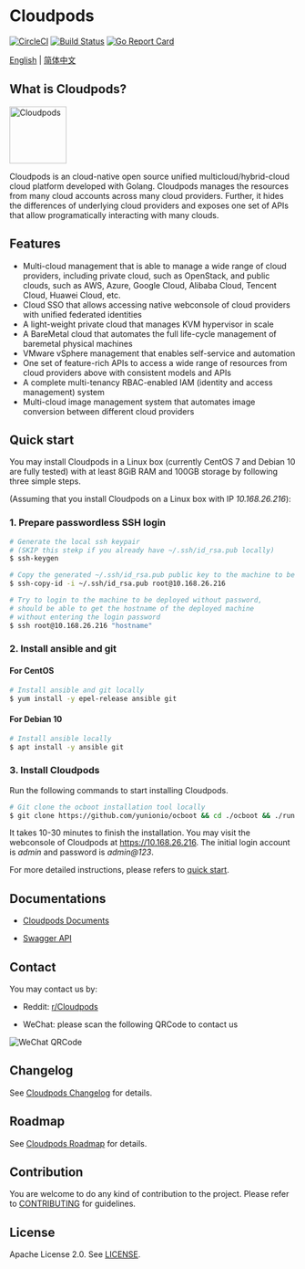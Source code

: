 # Cloudpods

[![CircleCI](https://circleci.com/gh/yunionio/cloudpods.svg?style=svg)](https://circleci.com/gh/yunionio/cloudpods)
[![Build Status](https://travis-ci.com/yunionio/cloudpods.svg?branch=master)](https://travis-ci.com/yunionio/cloudpods/branches)
[![Go Report Card](https://goreportcard.com/badge/github.com/yunionio/cloudpods)](https://goreportcard.com/report/github.com/yunionio/cloudpods)

[English](./README.md) | [简体中文](./README-CN.md)

## What is Cloudpods?

<img src="https://docs.yunion.io/images/cloudpods_logo_green.png" alt="Cloudpods" height="100">

Cloudpods is an cloud-native open source unified multicloud/hybrid-cloud cloud platform developed with Golang. Cloudpods manages the resources from many cloud accounts across many cloud providers. Further, it hides the differences of underlying cloud providers and exposes one set of APIs that allow programatically interacting with many clouds.

## Features

* Multi-cloud management that is able to manage a wide range of cloud providers, including private cloud, such as OpenStack, and public clouds, such as AWS, Azure, Google Cloud, Alibaba Cloud, Tencent Cloud, Huawei Cloud, etc.
* Cloud SSO that allows accessing native webconsole of cloud providers with unified federated identities
* A light-weight private cloud that manages KVM hypervisor in scale
* A BareMetal cloud that automates the full life-cycle management of baremetal physical machines
* VMware vSphere management that enables self-service and automation
* One set of feature-rich APIs to access a wide range of resources from cloud providers above with consistent models and APIs
* A complete multi-tenancy RBAC-enabled IAM (identity and access management) system
* Multi-cloud image management system that automates image conversion between different cloud providers

## Quick start

You may install Cloudpods in a Linux box (currently CentOS 7 and Debian 10 are fully tested) with at least 8GiB RAM and 100GB storage by following three simple steps.

(Assuming that you install Cloudpods on a Linux box with IP *10.168.26.216*):

### 1. Prepare passwordless SSH login

```bash
# Generate the local ssh keypair
# (SKIP this stekp if you already have ~/.ssh/id_rsa.pub locally)
$ ssh-keygen

# Copy the generated ~/.ssh/id_rsa.pub public key to the machine to be deployed
$ ssh-copy-id -i ~/.ssh/id_rsa.pub root@10.168.26.216

# Try to login to the machine to be deployed without password,
# should be able to get the hostname of the deployed machine
# without entering the login password
$ ssh root@10.168.26.216 "hostname"
```

### 2. Install ansible and git

#### For CentOS

```bash
# Install ansible and git locally
$ yum install -y epel-release ansible git
```

#### For Debian 10

```bash
# Install ansible locally
$ apt install -y ansible git
```

### 3. Install Cloudpods

Run the following commands to start installing Cloudpods.

```bash
# Git clone the ocboot installation tool locally
$ git clone https://github.com/yunionio/ocboot && cd ./ocboot && ./run.py 10.168.26.216
```

It takes 10-30 minutes to finish the installation. You may visit the webconsole of Cloudpods at https://10.168.26.216. The initial login account is *admin* and password is *admin@123*.

For more detailed instructions, please refers to [quick start](https://docs.yunion.io/en/docs/quickstart/).

## Documentations

* [Cloudpods Documents](https://docs.yunion.io/en)

* [Swagger API](https://docs.yunion.io/en/docs/swagger/)

## Contact

You may contact us by:

* Reddit: [r/Cloudpods](https://www.reddit.com/r/Cloudpods/)

* WeChat: please scan the following QRCode to contact us

<img src="https://docs.yunion.io/images/skillcode.png" alt="WeChat QRCode">

## Changelog

See [Cloudpods Changelog](https://docs.yunion.io/en/docs/changelog/) for details.

## Roadmap

See [Cloudpods Roadmap](https://docs.yunion.io/en/docs/roadmap/) for details.

## Contribution

You are welcome to do any kind of contribution to the project. Please refer to [CONTRIBUTING](./CONTRIBUTING.md) for guidelines.

## License

Apache License 2.0. See [LICENSE](./LICENSE).
